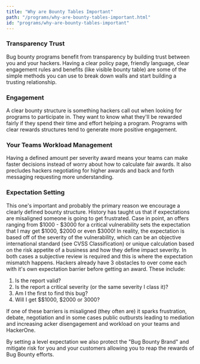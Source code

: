```yaml
---
title: "Why are Bounty Tables Important"
path: "/programs/why-are-bounty-tables-important.html"
id: "programs/why-are-bounty-tables-important"
---
```


### Transparency Trust

Bug bounty programs benefit from transparency by building trust between you and your hackers. Having a clear policy page, friendly language, clear engagement rules and benefits (like visible bounty table) are some of the simple methods you can use to break down walls and start building a trusting relationship.

### Engagement

A clear bounty structure is something hackers call out when looking for programs to participate in. They want to know what they'll be rewarded fairly if they spend their time and effort helping a program. Programs with clear rewards structures tend to generate more positive engagement.


### Your Teams Workload Management

Having a defined amount per severity award means your teams can make faster decisions instead of worry about how to calculate fair awards. It also precludes hackers negotiating for higher awards and back and forth messaging requesting more understanding.


### Expectation Setting

This one's important and probably the primary reason we encourage a clearly defined bounty structure. History has taught us that if expectations are misaligned someone is going to get frustrated. Case in point, an offers ranging from $1000 - $3000 for a critical vulnerability sets the expectation that I may get  $1000, $2000 or even $3000! In reality, the expectation is based off of the severity of the vulnerability, which can be an objective international standard (see CVSS Classification) or unique calculation based on the risk appetite of a business and how they define impact severity. In both cases a subjective review is required and this is where the expectation mismatch happens.
Hackers already have 3 obstacles to over come each with it's own expectation barrier before getting an award. These include:
    
1. Is the report valid? 
2. Is the report a critical severity (or the same severity I class it)? 
3. Am I the first to find this bug?
4. Will I get $$1000, $2000 or 3000? 

If one of these barriers is misaligned (they often are) it sparks frustration, debate, negotiation and in some cases public outbursts leading to mediation and increasing acker disengagement and workload on your teams and HackerOne. 

By setting a level expectation we also protect the "Bug Bounty Brand" and mitigate risk for you and your customers allowing you to reap the rewards of Bug Bounty efforts.
